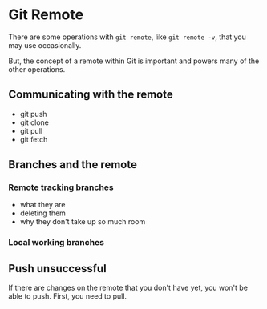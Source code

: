 # Git Remote

There are some operations with `git remote`, like `git remote -v`, that you may use occasionally.

But, the concept of a remote within Git is important and powers many of the other operations.

## Communicating with the remote

- git push
- git clone
- git pull
- git fetch

## Branches and the remote

### Remote tracking branches
- what they are
- deleting them
- why they don't take up so much room

### Local working branches 

## Push unsuccessful

If there are changes on the remote that you don't have yet, you won't be able to push. First, you need to pull.